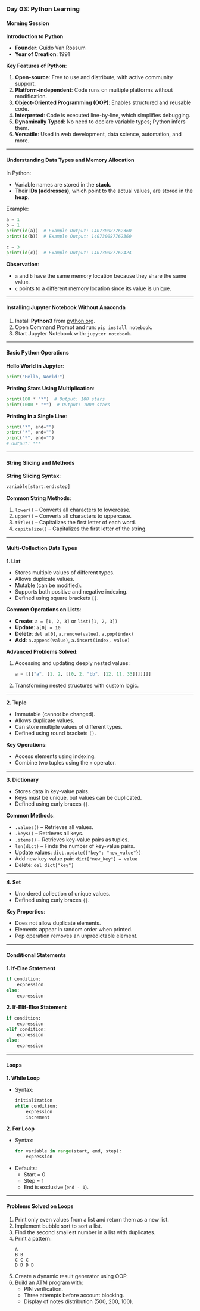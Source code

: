 ### **Day 03: Python Learning**

#### **Morning Session**

**Introduction to Python**  
- **Founder**: Guido Van Rossum  
- **Year of Creation**: 1991  

**Key Features of Python**:  
1. **Open-source**: Free to use and distribute, with active community support.  
2. **Platform-independent**: Code runs on multiple platforms without modification.  
3. **Object-Oriented Programming (OOP)**: Enables structured and reusable code.  
4. **Interpreted**: Code is executed line-by-line, which simplifies debugging.  
5. **Dynamically Typed**: No need to declare variable types; Python infers them.  
6. **Versatile**: Used in web development, data science, automation, and more.  

---

#### **Understanding Data Types and Memory Allocation**  

In Python:  
- Variable names are stored in the **stack**.  
- Their **IDs (addresses)**, which point to the actual values, are stored in the **heap**.  

Example:  
```python
a = 1  
b = 1  
print(id(a))  # Example Output: 140730087762360  
print(id(b))  # Example Output: 140730087762360  

c = 3  
print(id(c))  # Example Output: 140730087762424  
```
**Observation**:  
- `a` and `b` have the same memory location because they share the same value.  
- `c` points to a different memory location since its value is unique.  

---

#### **Installing Jupyter Notebook Without Anaconda**  

1. Install **Python3** from [python.org](https://www.python.org).  
2. Open Command Prompt and run: `pip install notebook`.  
3. Start Jupyter Notebook with: `jupyter notebook`.  

---

#### **Basic Python Operations**

**Hello World in Jupyter**:  
```python
print("Hello, World!")
```  

**Printing Stars Using Multiplication**:  
```python
print(100 * "*")  # Output: 100 stars  
print(1000 * "*")  # Output: 1000 stars  
```  

**Printing in a Single Line**:  
```python
print("*", end="")  
print("*", end="")  
print("*", end="")  
# Output: ***  
```  

---

#### **String Slicing and Methods**  

**String Slicing Syntax**:  
```python
variable[start:end:step]
```  

**Common String Methods**:  
1. `lower()` – Converts all characters to lowercase.  
2. `upper()` – Converts all characters to uppercase.  
3. `title()` – Capitalizes the first letter of each word.  
4. `capitalize()` – Capitalizes the first letter of the string.  

---

#### **Multi-Collection Data Types**

**1. List**  
- Stores multiple values of different types.  
- Allows duplicate values.  
- Mutable (can be modified).  
- Supports both positive and negative indexing.  
- Defined using square brackets `[]`.  

**Common Operations on Lists**:  
- **Create**: `a = [1, 2, 3]` or `list([1, 2, 3])`  
- **Update**: `a[0] = 10`  
- **Delete**: `del a[0]`, `a.remove(value)`, `a.pop(index)`  
- **Add**: `a.append(value)`, `a.insert(index, value)`  

**Advanced Problems Solved**:  
1. Accessing and updating deeply nested values:  
   ```python
   a = [[["a", [1, 2, [[0, 2, "bb", [12, 11, 33]]]]]]]
   ```  
2. Transforming nested structures with custom logic.

---

**2. Tuple**  
- Immutable (cannot be changed).  
- Allows duplicate values.  
- Can store multiple values of different types.  
- Defined using round brackets `()`.  

**Key Operations**:  
- Access elements using indexing.  
- Combine two tuples using the `+` operator.  

---

**3. Dictionary**  
- Stores data in key-value pairs.  
- Keys must be unique, but values can be duplicated.  
- Defined using curly braces `{}`.  

**Common Methods**:  
- `.values()` – Retrieves all values.  
- `.keys()` – Retrieves all keys.  
- `.items()` – Retrieves key-value pairs as tuples.  
- `len(dict)` – Finds the number of key-value pairs.  
- Update values: `dict.update({"key": "new_value"})`  
- Add new key-value pair: `dict["new_key"] = value`  
- Delete: `del dict["key"]`  

---

**4. Set**  
- Unordered collection of unique values.  
- Defined using curly braces `{}`.  

**Key Properties**:  
- Does not allow duplicate elements.  
- Elements appear in random order when printed.  
- Pop operation removes an unpredictable element.  

---

#### **Conditional Statements**  

**1. If-Else Statement**  
```python
if condition:  
    expression  
else:  
    expression  
```  

**2. If-Elif-Else Statement**  
```python
if condition:  
    expression  
elif condition:  
    expression  
else:  
    expression  
```  

---

#### **Loops**  

**1. While Loop**  
- Syntax:  
  ```python
  initialization  
  while condition:  
      expression  
      increment  
  ```  

**2. For Loop**  
- Syntax:  
  ```python
  for variable in range(start, end, step):  
      expression  
  ```  
- Defaults:  
  - Start = 0  
  - Step = 1  
  - End is exclusive (`end - 1`).  

---

#### **Problems Solved on Loops**

1. Print only even values from a list and return them as a new list.  
2. Implement bubble sort to sort a list.  
3. Find the second smallest number in a list with duplicates.  
4. Print a pattern:  
   ```
   A  
   B B  
   C C C  
   D D D D  
   ```  
5. Create a dynamic result generator using OOP.  
6. Build an ATM program with:  
   - PIN verification.  
   - Three attempts before account blocking.  
   - Display of notes distribution (500, 200, 100).  

